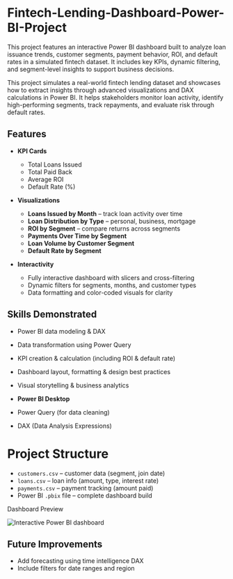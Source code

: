 # Fintech-Lending-Dashboard-Power-BI-Project
This project features an interactive Power BI dashboard built to analyze loan issuance trends, customer segments, payment behavior, ROI, and default rates in a simulated fintech dataset. It includes key KPIs, dynamic filtering, and segment-level insights to support business decisions.

This project simulates a real-world fintech lending dataset and showcases how to extract insights through advanced visualizations and DAX calculations in Power BI. It helps stakeholders monitor loan activity, identify high-performing segments, track repayments, and evaluate risk through default rates.

##  Features

- **KPI Cards**
  - Total Loans Issued
  - Total Paid Back
  - Average ROI
  - Default Rate (%)

- **Visualizations**
  -  **Loans Issued by Month** – track loan activity over time
  -  **Loan Distribution by Type** – personal, business, mortgage
  -  **ROI by Segment** – compare returns across segments
  -  **Payments Over Time by Segment**
  -  **Loan Volume by Customer Segment**
  -  **Default Rate by Segment**

- **Interactivity**
  - Fully interactive dashboard with slicers and cross-filtering
  - Dynamic filters for segments, months, and customer types
  - Data formatting and color-coded visuals for clarity

## Skills Demonstrated

- Power BI data modeling & DAX
- Data transformation using Power Query
- KPI creation & calculation (including ROI & default rate)
- Dashboard layout, formatting & design best practices
- Visual storytelling & business analytics



- **Power BI Desktop**
- Power Query (for data cleaning)
- DAX (Data Analysis Expressions)

#  Project Structure

- `customers.csv` – customer data (segment, join date)
- `loans.csv` – loan info (amount, type, interest rate)
- `payments.csv` – payment tracking (amount paid)
- Power BI `.pbix` file – complete dashboard build

 Dashboard Preview
 
![Interactive Power BI dashboard ](https://github.com/user-attachments/assets/72850bfe-9539-476f-9b23-1cf697d59d64)




##  Future Improvements

- Add forecasting using time intelligence DAX
- Include filters for date ranges and region



